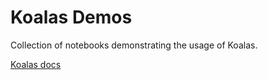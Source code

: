 # Koalas Demos

Collection of notebooks demonstrating the usage of Koalas.

[Koalas docs](https://koalas.readthedocs.io/en/latest/)
